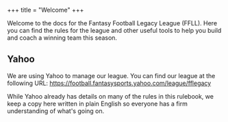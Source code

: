 +++
title = "Welcome"
+++

Welcome to the docs for the Fantasy Football Legacy League (FFLL). Here you can
find the rules for the league and other useful tools to help you build and coach
a winning team this season.

## Yahoo

We are using Yahoo to manage our league. You can find our league at the
following URL: https://football.fantasysports.yahoo.com/league/fflegacy

While Yahoo already has details on many of the rules in this rulebook, we keep a
copy here written in plain English so everyone has a firm understanding of
what's going on.